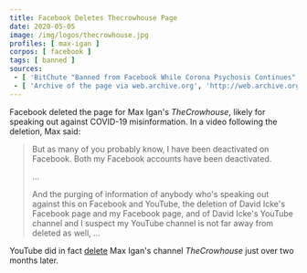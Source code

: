 ```yaml
---
title: Facebook Deletes Thecrowhouse Page
date: 2020-05-05
image: /img/logos/thecrowhouse.jpg
profiles: [ max-igan ]
corpos: [ facebook ]
tags: [ banned ]
sources:
 - [ 'BitChute "Banned from Facebook While Corona Psychosis Continues" by TheCrowhouse (5 May 2020)', 'https://www.bitchute.com/video/HoPdmm73vdY/' ]
 - [ 'Archive of the page via web.archive.org', 'http://web.archive.org/web/20190806124104if_/https://www.facebook.com/Max-Igan-TheCrowhouse-116627925059345/' ]
---
```


Facebook deleted the page for Max Igan's _TheCrowhouse_, likely for speaking out
against COVID-19 misinformation. In a video following the deletion, Max said:
> But as many of you probably know, I have been deactivated on Facebook. Both
> my Facebook accounts have been deactivated.
> 
> ...
>
> And the purging of information of anybody who's speaking out against this on
> Facebook and YouTube, the deletion of David Icke's Facebook page and my
> Facebook page, and of David Icke's YouTube channel and I suspect my YouTube
> channel is not far away from deleted as well, ...

YouTube did in fact [delete](/events/youtube-bans-thecrowhouse) Max Igan's
channel _TheCrowhouse_ just over two months later.
